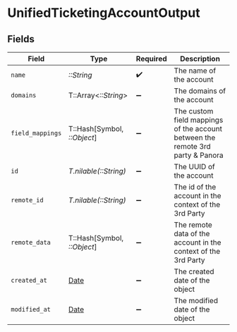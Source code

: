 # UnifiedTicketingAccountOutput


## Fields

| Field                                                                          | Type                                                                           | Required                                                                       | Description                                                                    |
| ------------------------------------------------------------------------------ | ------------------------------------------------------------------------------ | ------------------------------------------------------------------------------ | ------------------------------------------------------------------------------ |
| `name`                                                                         | *::String*                                                                     | :heavy_check_mark:                                                             | The name of the account                                                        |
| `domains`                                                                      | T::Array<*::String*>                                                           | :heavy_minus_sign:                                                             | The domains of the account                                                     |
| `field_mappings`                                                               | T::Hash[Symbol, *::Object*]                                                    | :heavy_minus_sign:                                                             | The custom field mappings of the account between the remote 3rd party & Panora |
| `id`                                                                           | *T.nilable(::String)*                                                          | :heavy_minus_sign:                                                             | The UUID of the account                                                        |
| `remote_id`                                                                    | *T.nilable(::String)*                                                          | :heavy_minus_sign:                                                             | The id of the account in the context of the 3rd Party                          |
| `remote_data`                                                                  | T::Hash[Symbol, *::Object*]                                                    | :heavy_minus_sign:                                                             | The remote data of the account in the context of the 3rd Party                 |
| `created_at`                                                                   | [Date](https://ruby-doc.org/stdlib-2.6.1/libdoc/date/rdoc/Date.html)           | :heavy_minus_sign:                                                             | The created date of the object                                                 |
| `modified_at`                                                                  | [Date](https://ruby-doc.org/stdlib-2.6.1/libdoc/date/rdoc/Date.html)           | :heavy_minus_sign:                                                             | The modified date of the object                                                |